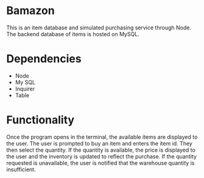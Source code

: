 # Bamazon 
This is an item database and simulated purchasing service through Node. The backend database of items is hosted on MySQL.

# Dependencies
* Node
* My SQL
* Inquirer
* Table

# Functionality
Once the program opens in the terminal, the available items are displayed to the user. The user is prompted to buy an item and enters the item id. They then select the quantity. If the quantity is available, the price is displayed to the user and the inventory is updated to reflect the purchase. If the quantity requested is unavailable, the user is notified that the warehouse quantity is insufficient.
